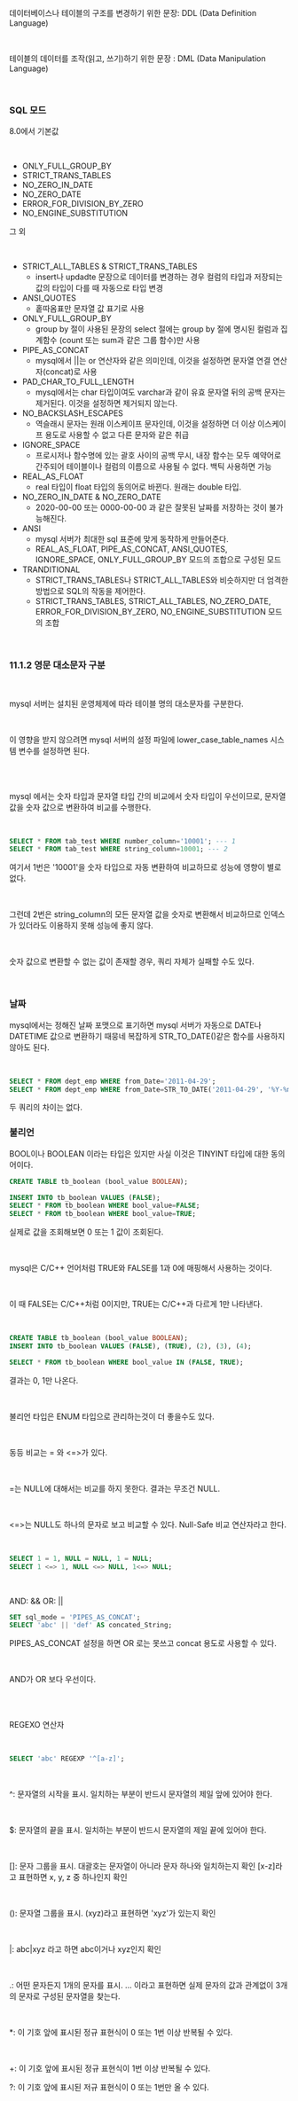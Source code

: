 데이터베이스나 테이블의 구조를 변경하기 위한 문장: DDL (Data Definition Language)

<br/>

테이블의 데이터를 조작(읽고, 쓰기)하기 위한 문장 : DML (Data Manipulation Language)

<br/>

<h3>SQL 모드</h3>

8.0에서 기본값

<br/>

- ONLY_FULL_GROUP_BY
- STRICT_TRANS_TABLES
- NO_ZERO_IN_DATE
- NO_ZERO_DATE
- ERROR_FOR_DIVISION_BY_ZERO
- NO_ENGINE_SUBSTITUTION

그 외

<br/>

- STRICT_ALL_TABLES & STRICT_TRANS_TABLES
  - insert나 updadte 문장으로 데이터를 변경하는 경우 컬럼의 타입과 저장되는 값의 타입이 다를 때 자동으로 타입 변경
- ANSI_QUOTES
  - 홑따옴표만 문자열 값 표기로 사용
- ONLY_FULL_GROUP_BY
  - group by 절이 사용된 문장의 select 절에는 group by 절에 명시된 컬럼과 집계함수 (count 또는 sum과 같은 그룹 함수)만 사용
- PIPE_AS_CONCAT
  - mysql에서 ||는 or 연산자와 같은 의미인데, 이것을 설정하면 문자열 연결 연산자(concat)로 사용
- PAD_CHAR_TO_FULL_LENGTH
  - mysql에서는 char 타입이여도 varchar과 같이 유효 문자열 뒤의 공백 문자는 제거된다. 이것을 설정하면 제거되지 않는다.
- NO_BACKSLASH_ESCAPES
  - 역슬래시 문자는 원래 이스케이프 문자인데, 이것을 설정하면 더 이상 이스케이프 용도로 사용할 수 없고 다른 문자와 같은 취급
- IGNORE_SPACE
  - 프로시저나 함수명에 있는 괄호 사이의 공백 무시, 내장 함수는 모두 예약어로 간주되어 테이블이나 컬럼의 이름으로 사용될 수 없다. 백틱 사용하면 가능
- REAL_AS_FLOAT
  - real 타입이 float 타입의 동의어로 바뀐다. 원래는 double 타입.
- NO_ZERO_IN_DATE & NO_ZERO_DATE
  - 2020-00-00 또는 0000-00-00 과 같은 잘못된 날짜를 저장하는 것이 불가능해진다.
- ANSI
  - mysql 서버가 최대한 sql 표준에 맞게 동작하게 만들어준다.
  - REAL_AS_FLOAT, PIPE_AS_CONCAT, ANSI_QUOTES, IGNORE_SPACE, ONLY_FULL_GROUP_BY 모드의 조합으로 구성된 모드
- TRANDITIONAL
  - STRICT_TRANS_TABLES나 STRICT_ALL_TABLES와 비슷하지만 더 엄격한 방법으로 SQL의 작동을 제어한다.
  - STRICT_TRANS_TABLES, STRICT_ALL_TABLES, NO_ZERO_DATE, ERROR_FOR_DIVISION_BY_ZERO, NO_ENGINE_SUBSTITUTION 모드의 조합

<br/>

<h3>11.1.2 영문 대소문자 구분</h3>

<br/>

mysql 서버는 설치된 운영체제에 따라 테이블 명의 대소문자를 구분한다.

<br/>

이 영향을 받지 않으려면 mysql 서버의 설정 파일에 lower_case_table_names 시스템 변수를 설정하면 된다.

<br/>
<br/>

mysql 에서는 숫자 타입과 문자열 타입 간의 비교에서 숫자 타입이 우선이므로, 문자열 값을 숫자 값으로 변환하여 비교를 수행한다.

<br/>

```sql
SELECT * FROM tab_test WHERE number_column='10001'; --- 1
SELECT * FROM tab_test WHERE string_column=10001; --- 2
```

여기서 1번은 '10001'을 숫자 타입으로 자동 변환하여 비교하므로 성능에 영향이 별로 없다.

<br/>

그런데 2번은 string_column의 모든 문자열 값을 숫자로 변환해서 비교하므로 인덱스가 있더라도 이용하지 못해 성능에 좋지 않다.

<br/>

숫자 값으로 변환할 수 없는 값이 존재할 경우, 쿼리 자체가 실패할 수도 있다.

<br/>

<h3>날짜</h3>

mysql에서는 정해진 날짜 포맷으로 표기하면 mysql 서버가 자동으로 DATE나 DATETIME 값으로 변환하기 때뭉네 복잡하게 STR_TO_DATE()같은 함수를 사용하지 않아도 된다.

<br/>

```sql
SELECT * FROM dept_emp WHERE from_Date='2011-04-29';
SELECT * FROM dept_emp WHERE from_Date=STR_TO_DATE('2011-04-29', '%Y-%m-%d');
```

두 쿼리의 차이는 없다.

<h3>불리언</h3>

BOOL이나 BOOLEAN 이라는 타입은 있지만 사실 이것은 TINYINT 타입에 대한 동의어이다.

```sql
CREATE TABLE tb_boolean (bool_value BOOLEAN);

INSERT INTO tb_boolean VALUES (FALSE);
SELECT * FROM tb_boolean WHERE bool_value=FALSE;
SELECT * FROM tb_boolean WHERE bool_value=TRUE;
```

실제로 값을 조회해보면 0 또는 1 값이 조회된다.

<br/>

mysql은 C/C++ 언어처럼 TRUE와 FALSE를 1과 0에 매핑해서 사용하는 것이다.

<br/>

이 때 FALSE는 C/C++처럼 0이지만, TRUE는 C/C++과 다르게 1만 나타낸다.

<br/>

```sql
CREATE TABLE tb_boolean (bool_value BOOLEAN);
INSERT INTO tb_boolean VALUES (FALSE), (TRUE), (2), (3), (4);

SELECT * FROM tb_boolean WHERE bool_value IN (FALSE, TRUE);
```

결과는 0, 1만 나온다.

<br/>

불리언 타입은 ENUM 타입으로 관리하는것이 더 좋을수도 있다.

<br/>

동등 비교는 = 와 <=>가 있다.

<br/>

=는 NULL에 대해서는 비교를 하지 못한다. 결과는 무조건 NULL.

<br/>

<=>는 NULL도 하나의 문자로 보고 비교할 수 있다. Null-Safe 비교 연산자라고 한다.

<br/>

```sql
SELECT 1 = 1, NULL = NULL, 1 = NULL;
SELECT 1 <=> 1, NULL <=> NULL, 1<=> NULL;
```

<br/>

AND: &&
OR: ||

```sql
SET sql_mode = 'PIPES_AS_CONCAT';
SELECT 'abc' || 'def' AS concated_String;
```

PIPES_AS_CONCAT 설정을 하면 OR 로는 못쓰고 concat 용도로 사용할 수 있다.

<br/>

AND가 OR 보다 우선이다.

<br/>
<br/>

REGEXO 연산자

<br/>

```sql
SELECT 'abc' REGEXP '^[a-z]';
```

 <br/>

^: 문자열의 시작을 표시. 일치하는 부분이 반드시 문자열의 제일 앞에 있어야 한다.

<br/>

$: 문자열의 끝을 표시. 일치하는 부분이 반드시 문자열의 제일 끝에 있어야 한다.

<br/>

[]: 문자 그룹을 표시. 대괄호는 문자열이 아니라 문자 하나와 일치하는지 확인 [x-z]라고 표현하면 x, y, z 중 하나인지 확인

 <br/>

(): 문자열 그룹을 표시. (xyz)라고 표현하면 'xyz'가 있는지 확인

 <br/>

|: abc|xyz 라고 하면 abc이거나 xyz인지 확인

 <br/>

.: 어떤 문자든지 1개의 문자를 표시. ... 이라고 표현하면 실제 문자의 값과 관계없이 3개의 문자로 구성된 문자열을 찾는다.

  <br/>

\*: 이 기호 앞에 표시된 정규 표현식이 0 또는 1번 이상 반복될 수 있다.

   <br/>

+: 이 기호 앞에 표시된 정규 표현식이 1번 이상 반복될 수 있다.

?: 이 기호 앞에 표시된 저규 표현식이 0 또는 1번만 올 수 있다.

<br/>
